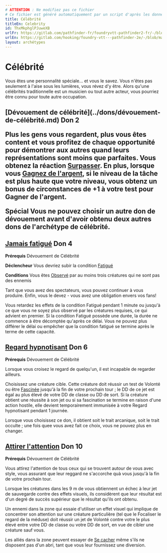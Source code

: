 ```yaml
---
# ATTENTION : Ne modifiez pas ce fichier
# Ce fichier est généré automatiquement par un script d'après les données du module Foundry VTT officiel et de sa traduction
title: Célébrité
titleEn: Celebrity
id: ThxMkphglPJuweXB
urlFr: https://gitlab.com/pathfinder-fr/foundryvtt-pathfinder2-fr/-/blob/master/data/archetypes/ThxMkphglPJuweXB.htm
urlEn: https://gitlab.com/hooking/foundry-vtt---pathfinder-2e/-/blob/master/packs/data/archetypes.db/celebrity.json
layout: archétypes
---
```

# Célébrité

Vous êtes une personnalité spéciale... et vous le savez. Vous n'êtes pas seulement à l'aise sous les lumières, vous révez d'y être. Alors qu'une célébrités traditionnelle est un musicien ou tout autre acteur, vous pourriez être connu pour toute autre occupation.

<h2 style="text-align: left;">[Dévouement de célébrité](../dons/dévouement-de-célébrité.md) Don 2

Plus les gens vous regardent, plus vous êtes content et vous profitez de chaque opportunité pour démontrer aux autres quand leurs représentations sont moins que parfaites. Vous obtenez la réaction [Surpasser](../actions/surpasser.md). En plus, lorsque vous [Gagnez de l'argent](../actions/gagner-de-l-argent.md), si le niveau de la tâche est plus haute que votre niveau, vous obtenz un bonus de circonstances de +1 à votre test pour Gagner de l'argent.

**Spécial** Vous ne pouvez choisir un autre don de dévouement avant d'avoir obtenu deux autres dons de l'archétype de célébrité.

## [Jamais fatigué](../dons/jamais-fatigué.md) Don 4

**Prérequis** Dévouement de Célébrité

**Déclencheur** Vous devriez subir la condition [Fatigué](../conditions/fatigué.md)

**Conditions** Vous êtes [Observé](../conditions/observé.md) par au moins trois créatures qui ne sont pas des ennemis

Tant que vous avez des spectateurs, vous pouvez continuer à vous produire. Enfin, vous le devez - vous avez une obligation envers vos fans!

Vous retardez les effets de la condition Fatigué pendant 1 minute ou jusqu'à ce que vous ne soyez plus observé par les créatures requises, ce qui advient en premier. Si la condition Fatigué possède une durée, la durée ne commence à être décomptée qu'après ce délai. Vous ne pouvez plus différer le délai ou empêcher que la condition fatigué se termine après le terme de cette capacité.

## [Regard hypnotisant](../dons/regard-hypnotisant.md) Don 6

**Prérequis** Dévouement de Célébrité

Lorsque vous croisez le regard de quelqu'un, il est incapable de regarder ailleurs.

Choisissez une créature cible. Cette créature doit réussir un test de Volonté ou être [Fascinée](../conditions/fasciné.md) jusqu'à la fin de votre prochain tour ; le DD de ce jet est égal au plus élevé de votre DD de classe ou DD de sort. Si la créature obtient une réussite à son jet ou si sa fascination se termine en raison d'une action hostile, elle devient temporairement immunisée à votre Regard hypnotisant pendant 1 journée.

Lorsque vous choisissez ce don, il obtient soit le trait arcanique, soit le trait occulte ; une fois quee vous avez fait ce choix, vous ne pouvez plus en changer.

## [Attirer l'attention](../dons/attirer-l-attention.md) Don 10

**Prérequis** Dévouement de Célébrité

Vous attirez l'attention de tous ceux qui se trouvent autour de vous avec style, vous assurant que leur reggard ne s'accorche quà vous jusqu'à la fin de votre prochain tour.

Lorsque les créatures dans les 9 m de vous obtiennent un échec à leur jet de sauvegarde contre des effets visuels, ils considèrent que leur résultat est d'un degré de succès supérieur que le résultat qu'ils ont obtenu.

Un ennemi dans la zone qui essaie d'utiliser un effet visuel qui implique de concentrer son attention sur une créature particulière (tel que le Focaliser le regard de la méduse) doit réussir un jet de Volonté contre votre le plus élevé entre votre DD de classe ou votre DD de sort, en vue de cibler une créature sauf vous.

Les alliés dans la zone peuvent essayer de [Se cacher](../actions/se-cacher.md) même s'ils ne disposent pas d'un abri, tant que vous leur fournissez une diversion.
